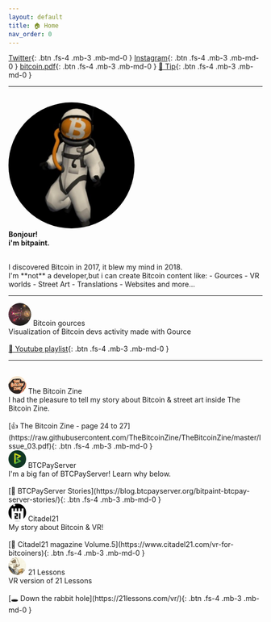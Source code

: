 ```yaml
---
layout: default
title: 🏠 Home
nav_order: 0
---
```

[Twitter](https://twitter.com/bitpaintclub){: .btn .fs-4 .mb-3 .mb-md-0 }   [Instagram](https://www.instagram.com/bitpaint.club){: .btn .fs-4 .mb-3 .mb-md-0 }  [bitcoin.pdf](https://bitpaint.club/bitcoin.pdf){: .btn .fs-4 .mb-3 .mb-md-0 }       [🍺 Tip](https://btcpay177475.lndyn.com/){: .btn .fs-4 .mb-3 .mb-md-0 }  

---

 <br> <img src="/img/400x400.jpg" height="auto" width="250" style="border-radius:50%"> <br>
**<span class="fs-7">Bonjour!<br> i'm bitpaint.</span><br>**

<br>
I discovered Bitcoin in 2017, it blew my mind in 2018.<br>
I'm **not** a developer,but i can create Bitcoin content like:
-  Gources
-  VR worlds
-  Street Art
-  Translations
-  Websites and more...<br>

---



<img src="/img/tinygif.gif" height="auto" width="45" style="border-radius:50%">  <span class="fs-8">Bitcoin gources</span> <br>
<span class="fs-4">Visualization of Bitcoin devs activity made with Gource</span><br><br>
[🌱 Youtube playlist](https://www.youtube.com/watch?v=1qRnSJIs6Dc&list=PL__P3lEspEgAcDvJZWLqOQqigCInflZeJ){: .btn .fs-4 .mb-3 .mb-md-0 } <br>


---


<br>
<img src="/img/zine.jpg" height="auto" width="35" style="border-radius:50%">  <span class="fs-8">The Bitcoin Zine </span> <br>
<span class="fs-4">I had the pleasure to tell my story about Bitcoin & street art inside The Bitcoin Zine.</span><br><br>
[👍 The Bitcoin Zine - page 24 to 27](https://raw.githubusercontent.com/TheBitcoinZine/TheBitcoinZine/master/Issue_03.pdf){: .btn .fs-4 .mb-3 .mb-md-0 }




<br>
<img src="/img/btcpay.png" height="auto" width="35" style="border-radius:50%">  <span class="fs-8">BTCPayServer</span> <br>
<span class="fs-4">I'm a big fan of BTCPayServer!  Learn why below.</span><br><br>
[💚 BTCPayServer Stories](https://blog.btcpayserver.org/bitpaint-btcpay-server-stories/){: .btn .fs-4 .mb-3 .mb-md-0 }



<br>
<img src="/img/21.png" height="auto" width="35" style="border-radius:50%">  <span class="fs-8">Citadel21</span> <br>
<span class="fs-4">My story about Bitcoin & VR!</span><br><br>
[📙 Citadel21  magazine Volume.5](https://www.citadel21.com/vr-for-bitcoiners){: .btn .fs-4 .mb-3 .mb-md-0 }


<br>
<img src="/img/rabbit.jpg" height="auto" width="35" style="border-radius:50%">  <span class="fs-8">21 Lessons</span> <br>
<span class="fs-4">VR version of 21 Lessons </span><br><br>
[🕳️ Down the rabbit hole](https://21lessons.com/vr/){: .btn .fs-4 .mb-3 .mb-md-0 }
